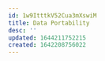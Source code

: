 ```yaml
---
id: 1w9ItttkV52Cua3mXswiM
title: Data Portability
desc: ''
updated: 1644211752215
created: 1642208756022
---
```


